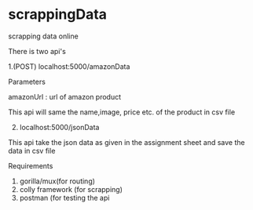 # scrappingData
scrapping data online

There is two api's

1.(POST) localhost:5000/amazonData

Parameters

amazonUrl : url of amazon product

This api will same the name,image, price etc. of the product in csv file

2. localhost:5000/jsonData

This api take the json data as given in the assignment sheet and save the data in csv file

Requirements
1. gorilla/mux(for routing)
2. colly framework (for scrapping)
3. postman (for testing the api


